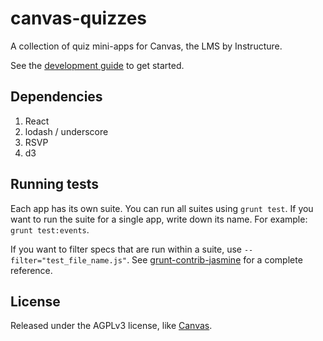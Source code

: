 # canvas-quizzes

A collection of quiz mini-apps for Canvas, the LMS by Instructure.

See the [development guide](https://github.com/amireh/canvas_quiz_statistics/wiki/Development-Guide) to get started.

## Dependencies

1. React
2. lodash / underscore
3. RSVP
4. d3

## Running tests

Each app has its own suite. You can run all suites using `grunt test`. If you want to run the suite for a single app, write down its name. For example: `grunt test:events`.

If you want to filter specs that are run within a suite, use `--filter="test_file_name.js"`. See [grunt-contrib-jasmine](https://github.com/gruntjs/grunt-contrib-jasmine#filtering-specs) for a complete reference.

## License

Released under the AGPLv3 license, like [Canvas](http://github.com/instructure/canvas-lms).
